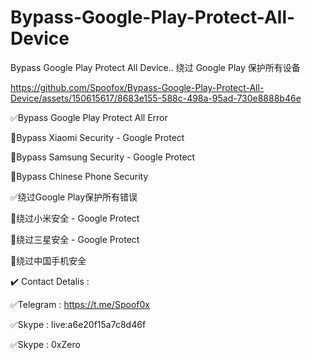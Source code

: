 # Bypass-Google-Play-Protect-All-Device
Bypass Google Play Protect All Device..
绕过 Google Play 保护所有设备


https://github.com/Spoofox/Bypass-Google-Play-Protect-All-Device/assets/150615617/8683e155-588c-498a-95ad-730e8888b46e




✅Bypass Google Play Protect All Error

🔴Bypass Xiaomi Security - Google Protect

🔴Bypass Samsung Security - Google Protect

🔴Bypass Chinese Phone Security


✅绕过Google Play保护所有错误

🔴绕过小米安全 - Google Protect

🔴绕过三星安全 - Google Protect

🔴绕过中国手机安全


✔️ Contact Detalis :

✅Telegram : https://t.me/Spoof0x

✅Skype : live:a6e20f15a7c8d46f

✅Skype : 0xZero



